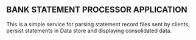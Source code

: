BANK STATEMENT PROCESSOR APPLICATION
----------------------------------------
This is a simple service for parsing statement record files sent by clients, persist statements in Data store and displaying consolidated data.




 
    
